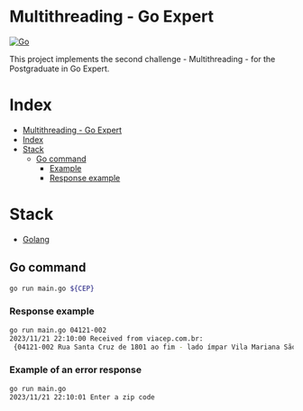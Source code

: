 # Multithreading - Go Expert
[![Go](https://img.shields.io/badge/go-1.21.4-informational?logo=go)](https://go.dev)

This project implements the second challenge - Multithreading - for the Postgraduate in Go Expert.

# Index
- [Multithreading - Go Expert](#multithreading---go-expert)
- [Index](#index)
- [Stack](#stack)
  - [Go command](#go-command)
    - [Example](#example)
    - [Response example](#response-example)

# Stack
- [Golang](https://go.dev/)

## Go command
```sh
go run main.go ${CEP}
```

### Response example
```sh
go run main.go 04121-002
2023/11/21 22:10:00 Received from viacep.com.br: 
 {04121-002 Rua Santa Cruz de 1801 ao fim - lado ímpar Vila Mariana São Paulo SP 3550308 1004 11 7107}

```

### Example of an error response
```sh
go run main.go
2023/11/21 22:10:01 Enter a zip code
```